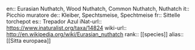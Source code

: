 en:: Eurasian Nuthatch, Wood Nuthatch, Common Nuthatch, Nuthatch
it:: Picchio muratore
de:: Kleiber, Spechtsmeise, Spechtmeise
fr:: Sittelle torchepot
es:: Trepador Azul
iNat-url:: https://www.inaturalist.org/taxa/14824
wiki-url:: http://en.wikipedia.org/wiki/Eurasian_nuthatch
rank:: [[species]]
alias:: [[Sitta europaea]]